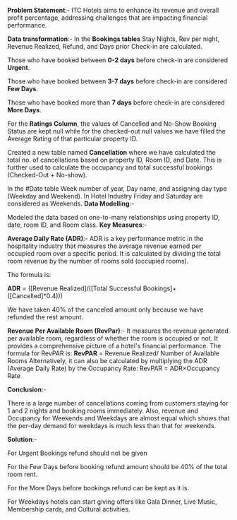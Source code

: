 **Problem Statement**:- ITC Hotels aims to enhance its revenue and overall profit percentage, addressing challenges that are impacting financial performance.

**Data transformation**:- 
In the **Bookings tables** Stay Nights, Rev per night, Revenue Realized, Refund, and Days prior Check-in are calculated. 

Those who have booked between **0-2 days** before check-in are considered **Urgent**.

Those who have booked between **3-7 days** before check-in are considered **Few Days**.

Those who have booked more than **7 days** before check-in are considered **More Days**.

For the **Ratings Column**, the values of Cancelled and No-Show Booking Status are kept null while for the checked-out null values we have filled the Average Rating of that particular property ID.

Created a new table named **Cancellation** where we have calculated the total no. of cancellations based on property ID, Room ID, and Date. This is further used to calculate the occupancy and total successful bookings (Checked-Out + No-show).

In the #Date table Week number of year, Day name, and assigning day type (Weekday and Weekend). In Hotel Industry Friday and Saturday are considered as Weekends.
**Data Modelling**:- 

Modeled the data based on one-to-many relationships using property ID, date, room ID, and Room class.
**Key Measures**:-

**Average Daily Rate (ADR)**:- ADR is a key performance metric in the hospitality industry that measures the average revenue earned per occupied room over a specific period. It is calculated by dividing the total room revenue by the number of rooms sold (occupied rooms).

The formula is:

**ADR** = ([Revenue Realized]/([Total Successful Bookings]+([Cancelled]*0.4)))

We have taken 40% of the canceled amount only because we have refunded the rest amount.

**Revenue Per Available Room (RevPar)**:- It measures the revenue generated per available room, regardless of whether the room is occupied or not. It provides a comprehensive picture of a hotel's financial performance.
The formula for RevPAR is:
**RevPAR** = Revenue Realized/ Number of Available Rooms
Alternatively, it can also be calculated by multiplying the ADR (Average Daily Rate) by the Occupancy Rate:
RevPAR = ADR×Occupancy Rate

**Conclusion**:- 

There is a large number of cancellations coming from customers staying for 1 and 2 nights and booking rooms immediately. 
Also, revenue and Occupancy for Weekends and Weekdays are almost equal which shows that the per-day demand for weekdays is much less than that for weekends.

**Solution**:- 

For Urgent Bookings refund should not be given

For the Few Days before booking refund amount should be 40% of the total room rent.

For the More Days before bookings refund can be kept as it is.

For Weekdays hotels can start giving offers like Gala Dinner, Live Music, Membership cards, and Cultural activities.






